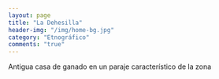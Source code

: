 ```yaml
---
layout: page
title: "La Dehesilla"
header-img: "/img/home-bg.jpg"
category: "Etnográfico"
comments: "true"
---
```



Antigua casa de ganado en un paraje característico de la zona





